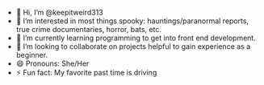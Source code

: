- 👋 Hi, I’m @keepitweird313
- 👀 I’m interested in most things spooky: hauntings/paranormal reports, true crime documentaries, horror, bats, etc.
- 🌱 I’m currently learning programming to get into front end development.
- 💞️ I’m looking to collaborate on projects helpful to gain experience as a beginner.
- 😄 Pronouns: She/Her
- ⚡ Fun fact: My favorite past time is driving

<!---
keepitweird313/keepitweird313 is a ✨ special ✨ repository because its `README.md` (this file) appears on your GitHub profile.
You can click the Preview link to take a look at your changes.
--->
